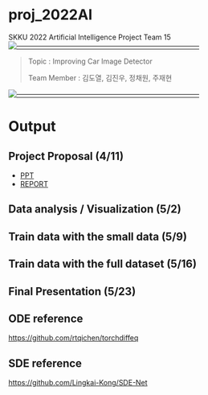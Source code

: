 # proj_2022AI
SKKU 2022 Artificial Intelligence Project Team 15
[![——————————————————————————](https://raw.githubusercontent.com/andreasbm/readme/master/assets/lines/colored.png)](#license)

> Topic : Improving Car Image Detector
>
> Team Member : 김도열, 김진우, 정채원, 주재현

[![——————————————————————————](https://raw.githubusercontent.com/andreasbm/readme/master/assets/lines/colored.png)](#license)

# Output

## Project Proposal (4/11)
- [PPT](https://github.com/Dorika0203/proj_2022AI/blob/8797cdc91a21bd6df0f4adefba8564e8569d476c/doc/Project%20Proposal_PPT(4:11).pdf)
- [REPORT](https://github.com/Dorika0203/proj_2022AI/blob/8797cdc91a21bd6df0f4adefba8564e8569d476c/doc/Project%20Proposal_REPORT(4:11).pdf)
## Data analysis / Visualization (5/2)

## Train data with the small data (5/9)

## Train data with the full dataset (5/16)

## Final Presentation (5/23)


## ODE reference
https://github.com/rtqichen/torchdiffeq

## SDE reference
https://github.com/Lingkai-Kong/SDE-Net


